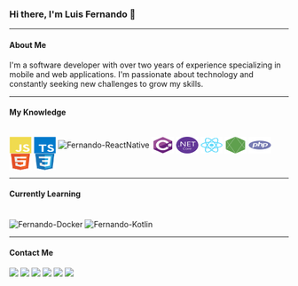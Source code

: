 ### Hi there, I'm Luis Fernando 👋

---

#### About Me
I'm a software developer with over two years of experience specializing in mobile and web applications. I'm passionate about technology and constantly seeking new challenges to grow my skills.

---

#### My Knowledge
<div style="display: inline-block"><br>
    <img align="center" alt="Fernando-JS" height="30" width="40" src="https://raw.githubusercontent.com/devicons/devicon/master/icons/javascript/javascript-plain.svg">
    <img align="center" alt="Fernando-TS" height="30" width="40" src="https://raw.githubusercontent.com/devicons/devicon/master/icons/typescript/typescript-plain.svg">
    <img align="center" alt="Fernando-ReactNative" height="30" width="40" src="https://cdn.jsdelivr.net/gh/devicons/devicon@latest/icons/android/android-original.svg">
    <img align="center" alt="Fernando-C#" height="30" width="40" src="https://raw.githubusercontent.com/devicons/devicon/master/icons/csharp/csharp-original.svg">
    <img align="center" alt="Fernando-DotNetCore" height="30" width="40" src="https://raw.githubusercontent.com/devicons/devicon/master/icons/dotnetcore/dotnetcore-original.svg">
    <img align="center" alt="Fernando-React" height="30" width="40" src="https://raw.githubusercontent.com/devicons/devicon/master/icons/react/react-original.svg">
    <img align="center" alt="Fernando-NODEJS" height="30" width="40" src="https://raw.githubusercontent.com/devicons/devicon/master/icons/nodejs/nodejs-plain.svg">
    <img align="center" alt="Fernando-PHP" height="30" width="40" src="https://raw.githubusercontent.com/devicons/devicon/master/icons/php/php-plain.svg">
    <img align="center" alt="Fernando-HTML" height="30" width="40" src="https://raw.githubusercontent.com/devicons/devicon/master/icons/html5/html5-original.svg">
    <img align="center" alt="Fernando-CSS" height="30" width="40" src="https://raw.githubusercontent.com/devicons/devicon/master/icons/css3/css3-original.svg">
</div><br>

---

#### Currently Learning
<div style="display: inline-block"><br>
    <img align="center" alt="Fernando-Docker" height="30" width="40" src="https://cdn.jsdelivr.net/gh/devicons/devicon/icons/docker/docker-plain-wordmark.svg" />
    <img align="center" alt="Fernando-Kotlin" height="30" width="40" src="https://cdn.jsdelivr.net/gh/devicons/devicon/icons/kotlin/kotlin-original.svg">
</div>

---

#### Contact Me
<div>
    <a href="mailto:luisfernando_paganini@hotmail.com"><img src="https://img.shields.io/badge/Microsoft_Outlook-0078D4?style=for-the-badge&logo=microsoft-outlook&logoColor=white" target="_blank"></a>
    <a href="mailto:luisfernandopaganini2001@gmail.com"><img src="https://img.shields.io/badge/-Gmail-%23333?style=for-the-badge&logo=gmail&logoColor=white" target="_blank"></a>
    <a href="https://api.whatsapp.com/send?phone=5542999924806" target="_blank"><img src="https://img.shields.io/badge/WhatsApp-25D366?style=for-the-badge&logo=whatsapp&logoColor=white" target="_blank"></a>
    <a href="https://www.linkedin.com/in/luis-fernando-paganini-68763b1a9/" target="_blank"><img src="https://img.shields.io/badge/-LinkedIn-%230077B5?style=for-the-badge&logo=linkedin&logoColor=white" target="_blank"></a>
    <a href="https://www.facebook.com/luisfernando.paganini.9" target="_blank"><img src="https://img.shields.io/badge/Facebook-1877F2?style=for-the-badge&logo=facebook&logoColor=white" target="_blank"></a>
    <a href="https://www.instagram.com/luisfernando_paganini/" target="_blank"><img src="https://img.shields.io/badge/-Instagram-%23E4405F?style=for-the-badge&logo=instagram&logoColor=white" target="_blank"></a>
</div>
